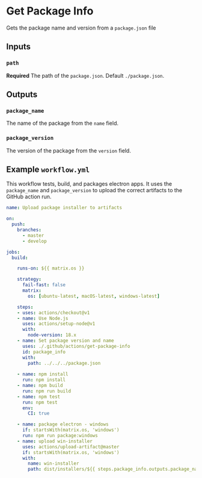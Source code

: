 # Get Package Info

Gets the package name and version from a `package.json` file

## Inputs

### `path`

**Required** The path of the `package.json`. Default `./package.json`.

## Outputs

### `package_name`

The name of the package from the `name` field.

### `package_version`

The version of the package from the `version` field.

## Example `workflow.yml`

This workflow tests, build, and packages electron apps.  It uses the `package_name` and `package_version` to upload the correct artifacts to the GitHub action run.

```yaml
name: Upload package installer to artifacts

on:
  push:
    branches:
      - master
      - develop

jobs:
  build:

    runs-on: ${{ matrix.os }}

    strategy:
      fail-fast: false
      matrix:
        os: [ubuntu-latest, macOS-latest, windows-latest]

    steps:
    - uses: actions/checkout@v1
    - name: Use Node.js
      uses: actions/setup-node@v1
      with:
        node-version: 18.x
    - name: Set package version and name
      uses: ./.github/actions/get-package-info
      id: package_info
      with:
        path: ../../../package.json
        
    - name: npm install
      run: npm install
    - name: npm build
      run: npm run build
    - name: npm test
      run: npm test
      env:
        CI: true

    - name: package electron - windows
      if: startsWith(matrix.os, 'windows')
      run: npm run package:windows
    - name: upload win-installer
      uses: actions/upload-artifact@master
      if: startsWith(matrix.os, 'windows')
      with:
        name: win-installer
        path: dist/installers/${{ steps.package_info.outputs.package_name }}-${{ steps.package_info.outputs.package_version }}-setup.exe
```
